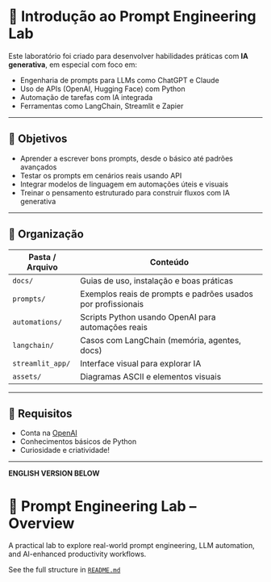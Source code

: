 # 🧠 Introdução ao Prompt Engineering Lab

Este laboratório foi criado para desenvolver habilidades práticas com **IA generativa**, em especial com foco em:

- Engenharia de prompts para LLMs como ChatGPT e Claude
- Uso de APIs (OpenAI, Hugging Face) com Python
- Automação de tarefas com IA integrada
- Ferramentas como LangChain, Streamlit e Zapier

---

## 🎯 Objetivos

- Aprender a escrever bons prompts, desde o básico até padrões avançados
- Testar os prompts em cenários reais usando API
- Integrar modelos de linguagem em automações úteis e visuais
- Treinar o pensamento estruturado para construir fluxos com IA generativa

---

## 📁 Organização

| Pasta / Arquivo           | Conteúdo                                                                 |
|---------------------------|--------------------------------------------------------------------------|
| `docs/`                   | Guias de uso, instalação e boas práticas                                |
| `prompts/`                | Exemplos reais de prompts e padrões usados por profissionais             |
| `automations/`            | Scripts Python usando OpenAI para automações reais                       |
| `langchain/`              | Casos com LangChain (memória, agentes, docs)                             |
| `streamlit_app/`          | Interface visual para explorar IA                                        |
| `assets/`                 | Diagramas ASCII e elementos visuais                                      |

---

## 📘 Requisitos

- Conta na [OpenAI](https://platform.openai.com/)
- Conhecimentos básicos de Python
- Curiosidade e criatividade!

---

**ENGLISH VERSION BELOW**

# 🧠 Prompt Engineering Lab – Overview

A practical lab to explore real-world prompt engineering, LLM automation, and AI-enhanced productivity workflows.

See the full structure in [`README.md`](../README.md)
